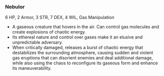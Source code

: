 ### Nebulor
6 HP, 2 Armor, 3 STR, 7 DEX, 4 WIL, Gas Manipulation

- A gaseous creature that hovers in the air. Can control gas molecules and create explosions of chaotic energy.
- Its ethereal nature and control over gases make it an elusive and unpredictable adversary.
- When critically damaged, releases a burst of chaotic energy that destabilizes the surrounding atmosphere, causing sudden and violent gas eruptions that can disorient enemies and deal additional damage, while also using the chaos to reconfigure its gaseous form and enhance its maneuverability.

